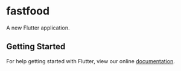 # fastfood

A new Flutter application.

## Getting Started

For help getting started with Flutter, view our online
[documentation](https://flutter.io/).
